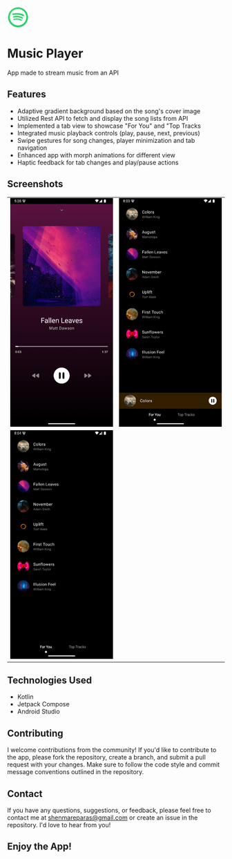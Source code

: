 <img alt='App Icon' src="app/src/main/res/mipmap-xxxhdpi/ic_launcher.png" width = 50/>

# Music Player

App made to stream music from an API

## Features

-   Adaptive gradient background based on the song's cover image
-   Utilized Rest API to fetch and display the song lists from API
-   Implemented a tab view to showcase "For You" and "Top Tracks
-   Integrated music playback controls (play, pause, next, previous)
-   Swipe gestures for song changes, player minimization and tab navigation
-   Enhanced app with morph animations for different view
-   Haptic feedback for tab changes and play/pause actions

## Screenshots

<table>
  <tr>
    <td><img alt='Image 1' src="assets/Screen2.png" width="250"/></td>
    <td><img alt='Image 2' src="assets/Screen3.png" width="250"/></td> 
  </tr>
  <tr>
    <td><img alt='Image 3' src="assets/Screen1.png" width="250"/></td>
  </tr>
</table>

## Technologies Used

-   Kotlin
-   Jetpack Compose
-   Android Studio

## Contributing

I welcome contributions from the community! If you'd like to contribute to the app, please fork the repository, create a branch, and submit a pull request with your changes. Make sure to follow the code style and commit message conventions outlined in the repository.

## Contact

If you have any questions, suggestions, or feedback, please feel free to contact me at shenmareparas@gmail.com or create an issue in the repository. I'd love to hear from you!

## Enjoy the App!